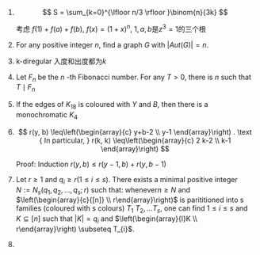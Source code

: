 1. $$
   S = \sum_{k=0}^{\lfloor n/3 \rfloor }\binom{n}{3k}
   $$

   考虑 $f(1)+f(a)+f(b)$, $f(x)=(1+x)^n$, $1,a,b$是$z^3=1$的三个根
   
2.  For any positive integer $n,$ find a graph $G$ with $|A u t(G)|=n$. 

3. k-diregular 入度和出度都为$k$

4. Let $F_{n}$ be the $n$ -th Fibonacci number. For any $T>0,$ there is $n$ such that $T \mid F_{n}$

5. If the edges of $K_{18}$ is coloured with $Y$ and $B$, then there is a monochromatic $K_{4}$

6. $$
   r(y, b) \leq\left(\begin{array}{c}
   y+b-2 \\
   y-1
   \end{array}\right) . \text { In particular, } r(k, k) \leq\left(\begin{array}{c}
   2 k-2 \\
   k-1
   \end{array}\right)
   $$

   Proof: Induction $r(y, b) \leq r(y-1, b)+r(y, b-1)$

7. Let $r \geq 1$ and $q_{i} \geq r(1 \leq i \leq s) .$ There exists a minimal positive integer $N:=N_{s}\left(q_{1}, q_{2}, \ldots, q_{s} ; r\right)$ such that: whenever$n \geq N$ and $\left(\begin{array}{c}{[n]} \\ r\end{array}\right)$ is parititioned into s families (coloured with s colours) $T_{1}$ $T_{2}, \ldots T_{s},$ one can find $1 \leq i \leq s$ and $K \subseteq[n]$ such that $|K|=q_{i}$ and $\left(\begin{array}{l}K \\ r\end{array}\right) \subseteq T_{i}$.

8. 